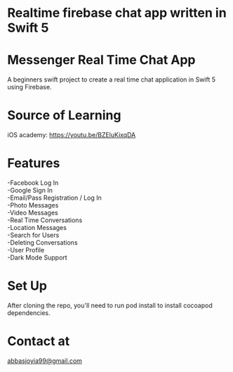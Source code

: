 # Realtime firebase chat app written in Swift 5

# Messenger Real Time Chat App
A beginners swift project to create a real time chat application in Swift 5 using Firebase.
# Source of Learning
iOS academy: https://youtu.be/BZEluKixqDA

# Features
-Facebook Log In\
-Google Sign In\
-Email/Pass Registration / Log In\
-Photo Messages\
-Video Messages\
-Real Time Conversations\
-Location Messages\
-Search for Users\
-Deleting Conversations\
-User Profile\
-Dark Mode Support

# Set Up
After cloning the repo, you'll need to run pod install to install cocoapod dependencies.

# Contact at 
abbasjoyia99@gmail.com

